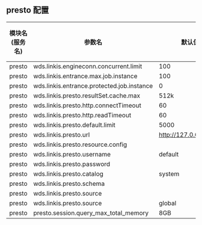 ## presto 配置

| 模块名(服务名) | 参数名 | 默认值 | 描述 | 是否引用|
| -------- | -------- | ----- |----- |  -----   |
|presto|wds.linkis.engineconn.concurrent.limit|100|engineconn.concurrent.limit|
|presto|wds.linkis.entrance.max.job.instance|100|entrance.max.job.instance|
|presto|wds.linkis.entrance.protected.job.instance|0|entrance.protected.job.instance|
|presto|wds.linkis.presto.resultSet.cache.max| 512k|presto.resultSet.cache.max|
|presto|wds.linkis.presto.http.connectTimeout|60 |presto.http.connectTimeout|
|presto|wds.linkis.presto.http.readTimeout| 60|presto.http.readTimeout  |
|presto|wds.linkis.presto.default.limit|5000| presto.default.limit |
|presto|wds.linkis.presto.url|  <http://127.0.0.1:8080>   |presto.url|
|presto|wds.linkis.presto.resource.config|  | presto.resource.config |
|presto|wds.linkis.presto.username|default|presto.username|
|presto|wds.linkis.presto.password| | presto.password |
|presto|wds.linkis.presto.catalog| system| presto.catalog|
|presto|wds.linkis.presto.schema| | presto.schema|
|presto|wds.linkis.presto.source|   |presto.source|
|presto|wds.linkis.presto.source| global |presto.source|
|presto|presto.session.query_max_total_memory|8GB|query_max_total_memory|
